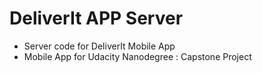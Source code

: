 # DeliverIt APP Server
 - Server code for DeliverIt Mobile App
 - Mobile App for Udacity Nanodegree : Capstone Project
